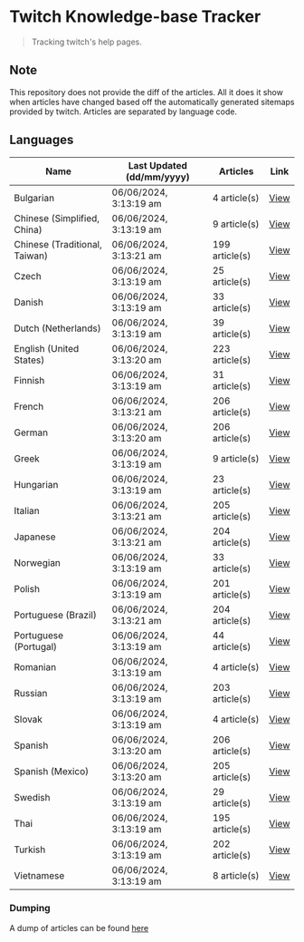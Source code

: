 # Twitch Knowledge-base Tracker
> Tracking twitch's help pages. 

## Note
This repository does not provide the diff of the articles. All it does it show when articles have changed based
off the automatically generated sitemaps provided by twitch. Articles are separated by language code.

## Languages

| Name                          | Last Updated (dd/mm/yyyy) | Articles       | Link                   |
|-------------------------------|---------------------------|----------------|------------------------|
| Bulgarian                     | 06/06/2024, 3:13:19 am    | 4 article(s)   | [View](docs/bg.md)     |
| Chinese (Simplified, China)   | 06/06/2024, 3:13:19 am    | 9 article(s)   | [View](docs/zh_CN.md)  |
| Chinese (Traditional, Taiwan) | 06/06/2024, 3:13:21 am    | 199 article(s) | [View](docs/zh_TW.md)  |
| Czech                         | 06/06/2024, 3:13:19 am    | 25 article(s)  | [View](docs/cs.md)     |
| Danish                        | 06/06/2024, 3:13:19 am    | 33 article(s)  | [View](docs/da.md)     |
| Dutch (Netherlands)           | 06/06/2024, 3:13:19 am    | 39 article(s)  | [View](docs/nl_NL.md)  |
| English (United States)       | 06/06/2024, 3:13:20 am    | 223 article(s) | [View](docs/en_US.md)  |
| Finnish                       | 06/06/2024, 3:13:19 am    | 31 article(s)  | [View](docs/fi.md)     |
| French                        | 06/06/2024, 3:13:21 am    | 206 article(s) | [View](docs/fr.md)     |
| German                        | 06/06/2024, 3:13:20 am    | 206 article(s) | [View](docs/de.md)     |
| Greek                         | 06/06/2024, 3:13:19 am    | 9 article(s)   | [View](docs/el.md)     |
| Hungarian                     | 06/06/2024, 3:13:19 am    | 23 article(s)  | [View](docs/hu.md)     |
| Italian                       | 06/06/2024, 3:13:21 am    | 205 article(s) | [View](docs/it.md)     |
| Japanese                      | 06/06/2024, 3:13:21 am    | 204 article(s) | [View](docs/ja.md)     |
| Norwegian                     | 06/06/2024, 3:13:19 am    | 33 article(s)  | [View](docs/no.md)     |
| Polish                        | 06/06/2024, 3:13:19 am    | 201 article(s) | [View](docs/pl.md)     |
| Portuguese (Brazil)           | 06/06/2024, 3:13:21 am    | 204 article(s) | [View](docs/pt_BR.md)  |
| Portuguese (Portugal)         | 06/06/2024, 3:13:19 am    | 44 article(s)  | [View](docs/pt_PT.md)  |
| Romanian                      | 06/06/2024, 3:13:19 am    | 4 article(s)   | [View](docs/ro.md)     |
| Russian                       | 06/06/2024, 3:13:19 am    | 203 article(s) | [View](docs/ru.md)     |
| Slovak                        | 06/06/2024, 3:13:19 am    | 4 article(s)   | [View](docs/sk.md)     |
| Spanish                       | 06/06/2024, 3:13:20 am    | 206 article(s) | [View](docs/es.md)     |
| Spanish (Mexico)              | 06/06/2024, 3:13:20 am    | 205 article(s) | [View](docs/es_MX.md)  |
| Swedish                       | 06/06/2024, 3:13:19 am    | 29 article(s)  | [View](docs/sv.md)     |
| Thai                          | 06/06/2024, 3:13:19 am    | 195 article(s) | [View](docs/th.md)     |
| Turkish                       | 06/06/2024, 3:13:19 am    | 202 article(s) | [View](docs/tr.md)     |
| Vietnamese                    | 06/06/2024, 3:13:19 am    | 8 article(s)   | [View](docs/vi.md)     |

### Dumping
A dump of articles can be found [here](docs/RAW.md)